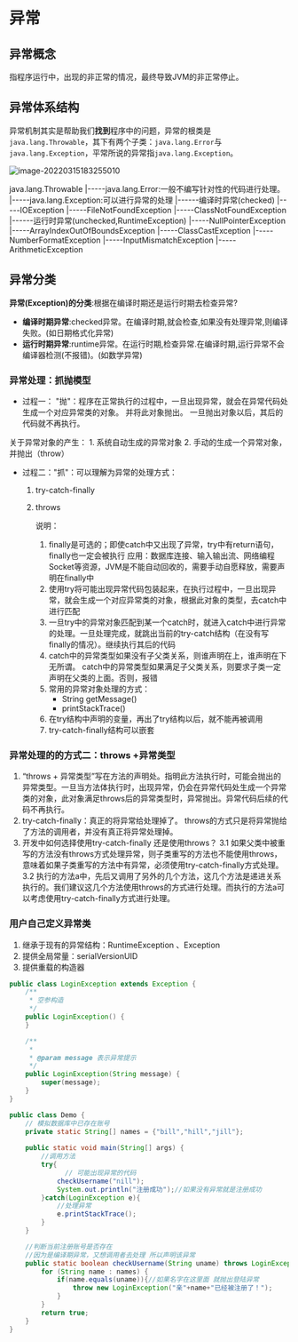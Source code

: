 # 异常 

## 异常概念

指程序运行中，出现的非正常的情况，最终导致JVM的非正常停止。

 ## 异常体系结构

异常机制其实是帮助我们**找到**程序中的问题，异常的根类是`java.lang.Throwable`，其下有两个子类：`java.lang.Error`与`java.lang.Exception`，平常所说的异常指`java.lang.Exception`。

![image-20220315183255010](https://poangspic.oss-cn-beijing.aliyuncs.com/img/image-20220315183255010.png)

 java.lang.Throwable
 		|-----java.lang.Error:一般不编写针对性的代码进行处理。
 		|-----java.lang.Exception:可以进行异常的处理
 			|------编译时异常(checked)
 					|-----IOException
 					|-----FileNotFoundException
 					|-----ClassNotFoundException
 			|------运行时异常(unchecked,RuntimeException)
 					|-----NullPointerException
 					|-----ArrayIndexOutOfBoundsException
 					|-----ClassCastException
 					|-----NumberFormatException
 					|-----InputMismatchException
 					|-----ArithmeticException

## 异常分类

**异常(Exception)的分类**:根据在编译时期还是运行时期去检查异常?

* **编译时期异常**:checked异常。在编译时期,就会检查,如果没有处理异常,则编译失败。(如日期格式化异常)
* **运行时期异常**:runtime异常。在运行时期,检查异常.在编译时期,运行异常不会编译器检测(不报错)。(如数学异常)

### 异常处理：抓抛模型

-  过程一：
   "抛"：程序在正常执行的过程中，一旦出现异常，就会在异常代码处生成一个对应异常类的对象。 并将此对象抛出。  一旦抛出对象以后，其后的代码就不再执行。
   	

关于异常对象的产生：
	1.  系统自动生成的异常对象
	2.  手动的生成一个异常对象，并抛出（throw）

- 过程二："抓"：可以理解为异常的处理方式：

   1. try-catch-finally 

   2. throws

      说明： 

        1. finally是可选的；即使catch中又出现了异常，try中有return语句，finally也一定会被执行
           应用：数据库连接、输入输出流、网络编程Socket等资源，JVM是不能自动回收的，需要手动自愿释放，需要声明在finally中
        2. 使用try将可能出现异常代码包装起来，在执行过程中，一旦出现异常，就会生成一个对应异常类的对象，根据此对象的类型，去catch中进行匹配
        3. 一旦try中的异常对象匹配到某一个catch时，就进入catch中进行异常的处理。一旦处理完成，就跳出当前的try-catch结构（在没有写finally的情况）。继续执行其后的代码
        4. catch中的异常类型如果没有子父类关系，则谁声明在上，谁声明在下无所谓。 catch中的异常类型如果满足子父类关系，则要求子类一定声明在父类的上面。否则，报错
        5. 常用的异常对象处理的方式： 
           - String  getMessage()    
           - printStackTrace()
        6. 在try结构中声明的变量，再出了try结构以后，就不能再被调用
        7. try-catch-finally结构可以嵌套

 ### 异常处理的的方式二：throws +异常类型

  1. “throws + 异常类型”写在方法的声明处。指明此方法执行时，可能会抛出的异常类型。一旦当方法体执行时，出现异常，仍会在异常代码处生成一个异常类的对象，此对象满足throws后的异常类型时，异常抛出。异常代码后续的代码不再执行。
  2. try-catch-finally：真正的将异常给处理掉了。
     throws的方式只是将异常抛给了方法的调用者，并没有真正将异常处理掉。
  3. 开发中如何选择使用try-catch-finally 还是使用throws？
     3.1 如果父类中被重写的方法没有throws方式处理异常，则子类重写的方法也不能使用throws，意味着如果子类重写的方法中有异常，必须使用try-catch-finally方式处理。
     3.2 执行的方法a中，先后又调用了另外的几个方法，这几个方法是递进关系执行的。我们建议这几个方法使用throws的方式进行处理。而执行的方法a可以考虑使用try-catch-finally方式进行处理。

### 用户自己定义异常类

1. 继承于现有的异常结构：RuntimeException 、Exception
2. 提供全局常量：serialVersionUID
3. 提供重载的构造器

```java
public class LoginException extends Exception {
    /**
     * 空参构造
     */
    public LoginException() {
    }

    /**
     *
     * @param message 表示异常提示
     */
    public LoginException(String message) {
        super(message);
    }
}
```

```java
public class Demo {
    // 模拟数据库中已存在账号
    private static String[] names = {"bill","hill","jill"};
   
    public static void main(String[] args) {     
        //调用方法
        try{
              // 可能出现异常的代码
            checkUsername("nill");
            System.out.println("注册成功");//如果没有异常就是注册成功
        }catch(LoginException e){
            //处理异常
            e.printStackTrace();
        }
    }

    //判断当前注册账号是否存在
    //因为是编译期异常，又想调用者去处理 所以声明该异常
    public static boolean checkUsername(String uname) throws LoginException{
        for (String name : names) {
            if(name.equals(uname)){//如果名字在这里面 就抛出登陆异常
                throw new LoginException("亲"+name+"已经被注册了！");
            }
        }
        return true;
    }
}
```

